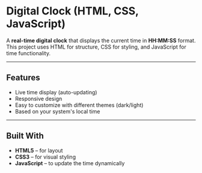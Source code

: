 # Digital Clock (HTML, CSS, JavaScript)

A **real-time digital clock** that displays the current time in **HH:MM:SS** format. This project uses HTML for structure, CSS for styling, and JavaScript for time functionality.

---

## Features

- Live time display (auto-updating)
- Responsive design
- Easy to customize with different themes (dark/light)
- Based on your system's local time

---

## Built With

- **HTML5** – for layout
- **CSS3** – for visual styling
- **JavaScript** – to update the time dynamically
